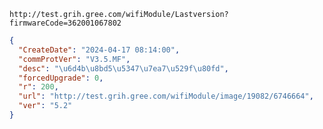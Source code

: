 `http://test.grih.gree.com/wifiModule/Lastversion?firmwareCode=362001067802`

```json
{
  "CreateDate": "2024-04-17 08:14:00",
  "commProtVer": "V3.5.MF",
  "desc": "\u6d4b\u8bd5\u5347\u7ea7\u529f\u80fd",
  "forcedUpgrade": 0,
  "r": 200,
  "url": "http://test.grih.gree.com/wifiModule/image/19082/6746664",
  "ver": "5.2"
}
```